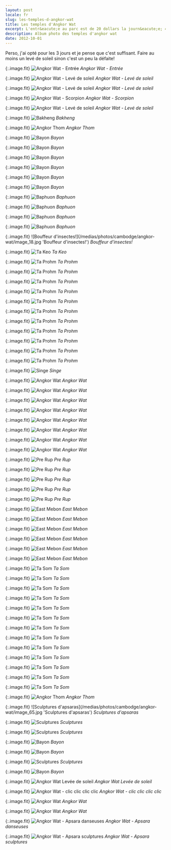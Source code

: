 ```yaml
---
layout: post
locale: fr
slug: les-temples-d-angkor-wat
title: Les temples d'Angkor Wat
excerpt: L'entr&eacute;e au parc est de 20 dollars la journ&eacute;e; 40 dollars les trois jours; 60 dollars la semaine.
description: Album photo des temples d'angkor wat
date: 2012-10-01
---
```


Perso, j'ai opt&eacute; pour les 3 jours et je pense que c'est suffisant. Faire au moins un lev&eacute; de soleil sinon c'est un peu la d&eacute;faite!

{:.image.fit}
![Angkor Wat - Entr&eacute;e](/medias/photos/cambodge/angkor-wat/image_1.jpg 'Angkor Wat - Entr&eacute;e')
_Angkor Wat - Entr&eacute;e_

{:.image.fit}
![Angkor Wat - Lev&eacute; de soleil](/medias/photos/cambodge/angkor-wat/image_2.jpg 'Angkor Wat - Lev&eacute; de soleil')
_Angkor Wat - Lev&eacute; de soleil_

{:.image.fit}
![Angkor Wat - Lev&eacute; de soleil](/medias/photos/cambodge/angkor-wat/image_3.jpg 'Angkor Wat - Lev&eacute; de soleil')
_Angkor Wat - Lev&eacute; de soleil_

{:.image.fit}
![Angkor Wat - Scorpion](/medias/photos/cambodge/angkor-wat/image_4.jpg 'Angkor Wat - Scorpion')
_Angkor Wat - Scorpion_

{:.image.fit}
![Angkor Wat - Lev&eacute; de soleil](/medias/photos/cambodge/angkor-wat/image_5.jpg 'Angkor Wat - Lev&eacute; de soleil')
_Angkor Wat - Lev&eacute; de soleil_

{:.image.fit}
![Bakheng](/medias/photos/cambodge/angkor-wat/image_6.jpg 'Bakheng')
_Bakheng_

{:.image.fit}
![Angkor Thom](/medias/photos/cambodge/angkor-wat/image_7.jpg 'Angkor Thom')
_Angkor Thom_

{:.image.fit}
![Bayon](/medias/photos/cambodge/angkor-wat/image_8.jpg 'Bayon')
_Bayon_

{:.image.fit}
![Bayon](/medias/photos/cambodge/angkor-wat/image_9.jpg 'Bayon')
_Bayon_

{:.image.fit}
![Bayon](/medias/photos/cambodge/angkor-wat/image_10.jpg 'Bayon')
_Bayon_

{:.image.fit}
![Bayon](/medias/photos/cambodge/angkor-wat/image_11.jpg 'Bayon')
_Bayon_

{:.image.fit}
![Bayon](/medias/photos/cambodge/angkor-wat/image_12.jpg 'Bayon')
_Bayon_

{:.image.fit}
![Bayon](/medias/photos/cambodge/angkor-wat/image_13.jpg 'Bayon')
_Bayon_

{:.image.fit}
![Baphuon](/medias/photos/cambodge/angkor-wat/image_14.jpg 'Baphuon')
_Baphuon_

{:.image.fit}
![Baphuon](/medias/photos/cambodge/angkor-wat/image_15.jpg 'Baphuon')
_Baphuon_

{:.image.fit}
![Baphuon](/medias/photos/cambodge/angkor-wat/image_16.jpg 'Baphuon')
_Baphuon_

{:.image.fit}
![Baphuon](/medias/photos/cambodge/angkor-wat/image_17.jpg 'Baphuon')
_Baphuon_

{:.image.fit}
![Bouffeur d'insectes!](/medias/photos/cambodge/angkor-wat/image_18.jpg 'Bouffeur d'insectes!')
_Bouffeur d'insectes!_

{:.image.fit}
![Ta Keo](/medias/photos/cambodge/angkor-wat/image_19.jpg 'Ta Keo')
_Ta Keo_

{:.image.fit}
![Ta Prohm](/medias/photos/cambodge/angkor-wat/image_20.jpg 'Ta Prohm')
_Ta Prohm_

{:.image.fit}
![Ta Prohm](/medias/photos/cambodge/angkor-wat/image_21.jpg 'Ta Prohm')
_Ta Prohm_

{:.image.fit}
![Ta Prohm](/medias/photos/cambodge/angkor-wat/image_22.jpg 'Ta Prohm')
_Ta Prohm_

{:.image.fit}
![Ta Prohm](/medias/photos/cambodge/angkor-wat/image_23.jpg 'Ta Prohm')
_Ta Prohm_

{:.image.fit}
![Ta Prohm](/medias/photos/cambodge/angkor-wat/image_24.jpg 'Ta Prohm')
_Ta Prohm_

{:.image.fit}
![Ta Prohm](/medias/photos/cambodge/angkor-wat/image_25.jpg 'Ta Prohm')
_Ta Prohm_

{:.image.fit}
![Ta Prohm](/medias/photos/cambodge/angkor-wat/image_26.jpg 'Ta Prohm')
_Ta Prohm_

{:.image.fit}
![Ta Prohm](/medias/photos/cambodge/angkor-wat/image_27.jpg 'Ta Prohm')
_Ta Prohm_

{:.image.fit}
![Ta Prohm](/medias/photos/cambodge/angkor-wat/image_28.jpg 'Ta Prohm')
_Ta Prohm_

{:.image.fit}
![Ta Prohm](/medias/photos/cambodge/angkor-wat/image_29.jpg 'Ta Prohm')
_Ta Prohm_

{:.image.fit}
![Ta Prohm](/medias/photos/cambodge/angkor-wat/image_30.jpg 'Ta Prohm')
_Ta Prohm_

{:.image.fit}
![Singe](/medias/photos/cambodge/angkor-wat/image_31.jpg 'Singe')
_Singe_

{:.image.fit}
![Angkor Wat](/medias/photos/cambodge/angkor-wat/image_32.jpg 'Angkor Wat')
_Angkor Wat_

{:.image.fit}
![Angkor Wat](/medias/photos/cambodge/angkor-wat/image_33.jpg 'Angkor Wat')
_Angkor Wat_

{:.image.fit}
![Angkor Wat](/medias/photos/cambodge/angkor-wat/image_34.jpg 'Angkor Wat')
_Angkor Wat_

{:.image.fit}
![Angkor Wat](/medias/photos/cambodge/angkor-wat/image_35.jpg 'Angkor Wat')
_Angkor Wat_

{:.image.fit}
![Angkor Wat](/medias/photos/cambodge/angkor-wat/image_36.jpg 'Angkor Wat')
_Angkor Wat_

{:.image.fit}
![Angkor Wat](/medias/photos/cambodge/angkor-wat/image_37.jpg 'Angkor Wat')
_Angkor Wat_

{:.image.fit}
![Angkor Wat](/medias/photos/cambodge/angkor-wat/image_38.jpg 'Angkor Wat')
_Angkor Wat_

{:.image.fit}
![Angkor Wat](/medias/photos/cambodge/angkor-wat/image_39.jpg 'Angkor Wat')
_Angkor Wat_

{:.image.fit}
![Pre Rup](/medias/photos/cambodge/angkor-wat/image_40.jpg 'Pre Rup')
_Pre Rup_

{:.image.fit}
![Pre Rup](/medias/photos/cambodge/angkor-wat/image_41.jpg 'Pre Rup')
_Pre Rup_

{:.image.fit}
![Pre Rup](/medias/photos/cambodge/angkor-wat/image_42.jpg 'Pre Rup')
_Pre Rup_

{:.image.fit}
![Pre Rup](/medias/photos/cambodge/angkor-wat/image_43.jpg 'Pre Rup')
_Pre Rup_

{:.image.fit}
![Pre Rup](/medias/photos/cambodge/angkor-wat/image_44.jpg 'Pre Rup')
_Pre Rup_

{:.image.fit}
![East Mebon](/medias/photos/cambodge/angkor-wat/image_45.jpg 'East Mebon')
_East Mebon_

{:.image.fit}
![East Mebon](/medias/photos/cambodge/angkor-wat/image_46.jpg 'East Mebon')
_East Mebon_

{:.image.fit}
![East Mebon](/medias/photos/cambodge/angkor-wat/image_47.jpg 'East Mebon')
_East Mebon_

{:.image.fit}
![East Mebon](/medias/photos/cambodge/angkor-wat/image_48.jpg 'East Mebon')
_East Mebon_

{:.image.fit}
![East Mebon](/medias/photos/cambodge/angkor-wat/image_49.jpg 'East Mebon')
_East Mebon_

{:.image.fit}
![East Mebon](/medias/photos/cambodge/angkor-wat/image_50.jpg 'East Mebon')
_East Mebon_

{:.image.fit}
![Ta Som](/medias/photos/cambodge/angkor-wat/image_51.jpg 'Ta Som')
_Ta Som_

{:.image.fit}
![Ta Som](/medias/photos/cambodge/angkor-wat/image_52.jpg 'Ta Som')
_Ta Som_

{:.image.fit}
![Ta Som](/medias/photos/cambodge/angkor-wat/image_53.jpg 'Ta Som')
_Ta Som_

{:.image.fit}
![Ta Som](/medias/photos/cambodge/angkor-wat/image_54.jpg 'Ta Som')
_Ta Som_

{:.image.fit}
![Ta Som](/medias/photos/cambodge/angkor-wat/image_55.jpg 'Ta Som')
_Ta Som_

{:.image.fit}
![Ta Som](/medias/photos/cambodge/angkor-wat/image_56.jpg 'Ta Som')
_Ta Som_

{:.image.fit}
![Ta Som](/medias/photos/cambodge/angkor-wat/image_57.jpg 'Ta Som')
_Ta Som_

{:.image.fit}
![Ta Som](/medias/photos/cambodge/angkor-wat/image_58.jpg 'Ta Som')
_Ta Som_

{:.image.fit}
![Ta Som](/medias/photos/cambodge/angkor-wat/image_59.jpg 'Ta Som')
_Ta Som_

{:.image.fit}
![Ta Som](/medias/photos/cambodge/angkor-wat/image_60.jpg 'Ta Som')
_Ta Som_

{:.image.fit}
![Ta Som](/medias/photos/cambodge/angkor-wat/image_61.jpg 'Ta Som')
_Ta Som_

{:.image.fit}
![Ta Som](/medias/photos/cambodge/angkor-wat/image_62.jpg 'Ta Som')
_Ta Som_

{:.image.fit}
![Ta Som](/medias/photos/cambodge/angkor-wat/image_63.jpg 'Ta Som')
_Ta Som_

{:.image.fit}
![Angkor Thom](/medias/photos/cambodge/angkor-wat/image_64.jpg 'Angkor Thom')
_Angkor Thom_

{:.image.fit}
![Sculptures d'apsaras](/medias/photos/cambodge/angkor-wat/image_65.jpg 'Sculptures d'apsaras')
_Sculptures d'apsaras_

{:.image.fit}
![Sculptures](/medias/photos/cambodge/angkor-wat/image_66.jpg 'Sculptures')
_Sculptures_

{:.image.fit}
![Sculptures](/medias/photos/cambodge/angkor-wat/image_67.jpg 'Sculptures')
_Sculptures_

{:.image.fit}
![Bayon](/medias/photos/cambodge/angkor-wat/image_68.jpg 'Bayon')
_Bayon_

{:.image.fit}
![Bayon](/medias/photos/cambodge/angkor-wat/image_69.jpg 'Bayon')
_Bayon_

{:.image.fit}
![Sculptures](/medias/photos/cambodge/angkor-wat/image_70.jpg 'Sculptures')
_Sculptures_

{:.image.fit}
![Bayon](/medias/photos/cambodge/angkor-wat/image_71.jpg 'Bayon')
_Bayon_

{:.image.fit}
![Angkor Wat Lev&eacute;e de soleil](/medias/photos/cambodge/angkor-wat/image_72.jpg 'Angkor Wat Lev&eacute;e de soleil')
_Angkor Wat Lev&eacute;e de soleil_

{:.image.fit}
![Angkor Wat - clic clic clic clic](/medias/photos/cambodge/angkor-wat/image_73.jpg 'Angkor Wat - clic clic clic clic')
_Angkor Wat - clic clic clic clic_

{:.image.fit}
![Angkor Wat](/medias/photos/cambodge/angkor-wat/image_74.jpg 'Angkor Wat')
_Angkor Wat_

{:.image.fit}
![Angkor Wat](/medias/photos/cambodge/angkor-wat/image_75.jpg 'Angkor Wat')
_Angkor Wat_

{:.image.fit}
![Angkor Wat - Apsara danseuses](/medias/photos/cambodge/angkor-wat/image_76.jpg 'Angkor Wat - Apsara danseuses')
_Angkor Wat - Apsara danseuses_

{:.image.fit}
![Angkor Wat - Apsara sculptures](/medias/photos/cambodge/angkor-wat/image_77.jpg 'Angkor Wat - Apsara sculptures')
_Angkor Wat - Apsara sculptures_

